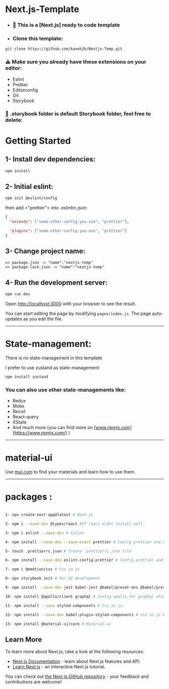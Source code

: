 # Next.js-Template

- ### :floppy_disk: This is a [Next.js] ready to code template

- ### Clone this template:

```bash
git clone https://github.com/kaveh2k/Nextjs-Temp.git
```

### :warning: Make sure you already have these extensions on your editor:

- Eslint
- Prettier
- Editorconfig
- Git
- Storybook

### :paperclip: .storybook folder is default Storybook folder, feel free to delete:

# Getting Started

## 1- Install dev dependencies:

```bash
npm install

```

## 2- Initial eslint:

```bash
npm init @eslint/config

```

then add <"prettier"> into .eslintrc.json:

```json
{
  "extends": ["some-other-config-you-use", "prettier"],

  "plugins": ["some-other-config-you-use", "prettier"]
}
```

## 3- Change project name:

```
=> package.json -> "name":"nextjs-temp"
=> package-lock.json -> "name":"nextjs-temp"
```

## 4- Run the development server:

```bash
npm run dev

```

Open [http://localhost:3000](http://localhost:3000) with your browser to see the result.

You can start editing the page by modifying `pages/index.js`. The page auto-updates as you edit the file.

---

# State-management:

There is no state-management in this template

I prefer to use zustand as state-management:

```bash
npm install zustand

```

### You can also use other state-managements like:

- Redux
- Mobx
- Recoil
- React-query
- XState
- And much more (you can find more on [www.npmjs.com](https://www.npmjs.com/) )

---

# material-ui

Use [mui.com](https://mui.com/material-ui/) to find your materials and learn how to use them.

---

# packages :

```bash

1- npx create-next-app@latest # Next.js

2- npm i --save-dev @types/react #If react didnt install well

3- npm i eslint --save-dev # Eslint

4- npm install --save-dev --save-exact prettier # Config prettier and eslint on ur code

5- touch .prettierrc.json # Create .prettierrc.json file

6- npm install --save-dev eslint-config-prettier # Config prettier and eslint on ur code

7- npm i @emotion/css # Css in js

8- npx storybook init # For UI development

9- npm install --save-dev jest babel-jest @babel/preset-env @babel/preset-react react-test-renderer # Download and config testing system

10- npm install @apollo/client graphql # Config apollo for graphql which is a data query and manipulation language for APIs

11- npm install --save styled-components # Css in js

12- npm install --save-dev babel-plugin-styled-components # Css in js babel plugin

13- npm install @material-ui/core # Material-ui

```

## Learn More

To learn more about Next.js, take a look at the following resources:

- [Next.js Documentation](https://nextjs.org/docs) - learn about Next.js features and API.
- [Learn Next.js](https://nextjs.org/learn) - an interactive Next.js tutorial.

You can check out [the Next.js GitHub repository](https://github.com/vercel/next.js/) - your feedback and contributions are welcome!
